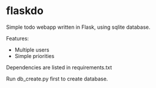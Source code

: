 flaskdo
======
Simple todo webapp written in Flask, using sqlite database.

Features:

  - Multiple users
  - Simple priorities

Dependencies are listed in requirements.txt

Run db_create.py first to create database.
